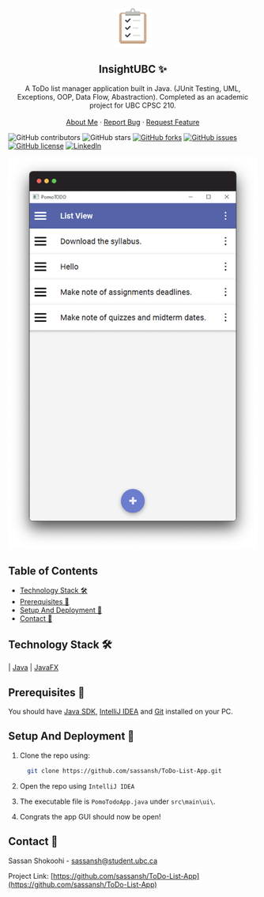 <!-- PROJECT LOGO -->
<br />
<p align="center">
 <a href="https://github.com/sassansh/ToDo-List-App">
    <img src="/images/logo.png" alt="Logo" width="80" height="80">
  </a>
  <h2 align="center">InsightUBC ✨</h2>

  <p align="center">
    A ToDo list manager application built in Java. (JUnit Testing, UML, Exceptions, OOP, Data Flow, Abastraction). Completed as an academic project for UBC CPSC 210.
    <br />
    <br />
    <a href="https://sassanshokoohi.ca">About Me</a>
    ·
    <a href="https://github.com/sassansh/ToDo-List-App/issues">Report Bug</a>
    ·
    <a href="https://github.com/sassansh/ToDo-List-App/issues">Request Feature</a>
  </p>
</p>

![GitHub contributors](https://img.shields.io/github/contributors/sassansh/ToDo-List-App?color=ffcc66&style=for-the-badge)
![GitHub stars](https://img.shields.io/github/stars/sassansh/ToDo-List-App?color=ffcc66&style=for-the-badge)
[![GitHub forks](https://img.shields.io/github/forks/sassansh/ToDo-List-App?style=for-the-badge)](https://github.com/sassansh/ToDo-List-App/network)
[![GitHub issues](https://img.shields.io/github/issues/sassansh/ToDo-List-App?color=ffcc66&style=for-the-badge)](https://github.com/sassansh/ToDo-List-App/issues)
[![GitHub license](https://img.shields.io/github/license/sassansh/ToDo-List-App?style=for-the-badge)](https://github.com/sassansh/ToDo-List-App/blob/master/LICENSE)
[![LinkedIn][linkedin-shield]][linkedin-url]

[![Site preview](/images/screenshot.png)](https://sassanshokoohi.ca/)

## Table of Contents

- [Technology Stack 🛠️](#technology-stack-)
- [Prerequisites 🍪](#prerequisites-)
- [Setup And Deployment 🔧](#setup-and-deployment-)
- [Contact 📧](#contact-)

## Technology Stack 🛠️

| [Java](https://www.java.com/en/)
| [JavaFX](https://openjfx.io/)

## Prerequisites 🍪

You should have [Java SDK](https://www.oracle.com/ca-en/java/technologies/javase-downloads.html), [IntelliJ IDEA](https://www.jetbrains.com/idea/) and [Git](https://git-scm.com/) installed on your PC.

## Setup And Deployment 🔧

1. Clone the repo using:

   ```bash
     git clone https://github.com/sassansh/ToDo-List-App.git
   ```

2. Open the repo using `IntelliJ IDEA`

3. The executable file is `PomoTodoApp.java` under `src\main\ui\`.

4. Congrats the app GUI should now be open!

## Contact 📧

Sassan Shokoohi - sassansh@student.ubc.ca

Project Link: [https://github.com/sassansh/ToDo-List-App](https://github.com/sassansh/ToDo-List-App)

[linkedin-shield]: https://img.shields.io/badge/-LinkedIn-black.svg?style=for-the-badge&logo=linkedin&colorB=555
[linkedin-url]: https://www.linkedin.com/in/sassanshokoohi/
